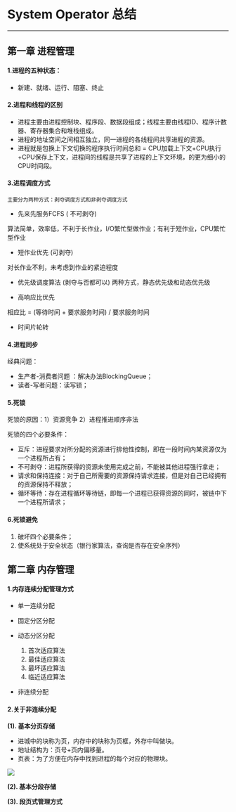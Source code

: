 # System Operator 总结

----------
## 第一章 进程管理
#### **1.进程的五种状态：**
	
- 新建、就绪、运行、阻塞、终止

#### **2.进程和线程的区别**
	
- 进程主要由进程控制块、程序段、数据段组成；线程主要由线程ID、程序计数器、寄存器集合和堆栈组成。
- 进程的地址空间之间相互独立，同一进程的各线程间共享进程的资源。
- 进程就是包换上下文切换的程序执行时间总和 = CPU加载上下文+CPU执行+CPU保存上下文，进程间的线程是共享了进程的上下文环境，的更为细小的CPU时间段。

#### **3.进程调度方式**

    主要分为两种方式：剥夺调度方式和非剥夺调度方式

- 先来先服务FCFS ( 不可剥夺)

算法简单，效率低，不利于长作业，I/O繁忙型做作业；有利于短作业，CPU繁忙型作业

- 短作业优先 (可剥夺)

对长作业不利，未考虑到作业的紧迫程度

- 优先级调度算法 (剥夺与否都可以)
两种方式，静态优先级和动态优先级

- 高响应比优先

相应比 = (等待时间 + 要求服务时间) / 要求服务时间

- 时间片轮转

#### **4.进程同步**

经典问题：

  - 生产者-消费者问题 ：解决办法BlockingQueue；
  - 读者-写者问题：读写锁；
   
#### **5.死锁**

死锁的原因：1）资源竞争 2）进程推进顺序非法

死锁的四个必要条件：

- 互斥：进程要求对所分配的资源进行排他性控制，即在一段时间内某资源仅为一个进程所占有；
- 不可剥夺：进程所获得的资源未使用完成之前，不能被其他进程强行拿走；
- 请求和保持连接：对于自己所需要的资源保持请求连接，但是对自己已经拥有的资源保持不释放；
- 循环等待：存在进程循环等待链，即每一个进程已获得资源的同时，被链中下一个进程所请求；

#### **6.死锁避免**

1. 破坏四个必要条件；
2. 使系统处于安全状态（银行家算法，查询是否存在安全序列）

## 第二章 内存管理
#### **1.内存连续分配管理方式**

- 单一连续分配
- 固定分区分配
- 动态分区分配
	1. 首次适应算法
	2. 最佳适应算法
	3. 最坏适应算法
	4. 临近适应算法

- 非连续分配
  
#### **2.关于非连续分配**

**(1). 基本分页存储**

- 进城中的块称为页，内存中的块称为页框，外存中叫做块。
- 地址结构为：页号+页内偏移量。
- 页表：为了方便在内存中找到进程的每个对应的物理块。

![](https://timgsa.baidu.com/timg?image&quality=80&size=b9999_10000&sec=1506235669439&di=d29650e0e6c30451186a93dfb9bc5d04&imgtype=0&src=http%3A%2F%2Fwww.myexception.cn%2Fimg%2F2014%2F05%2F02%2F11190721.jpg)

**(2). 基本分段存储**


**(3). 段页式管理方式**

	
